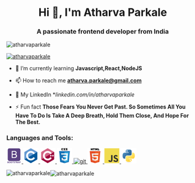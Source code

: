 <h1 align="center">Hi 👋, I'm Atharva Parkale</h1>
<h3 align="center">A passionate frontend developer from India</h3>

<p align="left"> <img src="https://komarev.com/ghpvc/?username=atharvaparkale&label=Profile%20views&color=0e75b6&style=flat" alt="atharvaparkale" /> </p>

<p align="left"> <a href="https://github.com/ryo-ma/github-profile-trophy"><img src="https://github-profile-trophy.vercel.app/?username=atharvaparkale" alt="atharvaparkale" /></a> </p>

<!-- <p align="left"> <a href="https://twitter.com/@atharva_parkale" target="blank"><img src="https://img.shields.io/twitter/follow/@atharva_parkale?logo=twitter&style=for-the-badge" alt="@atharva_parkale" /></a> </p> -->

- 🌱 I’m currently learning **Javascript,React,NodeJS**

- 📫 How to reach me **atharva.parkale@gmail.com**

- 👦 My LinkedIn **linkedin.com/in/atharvaparkale*

- ⚡ Fun fact **Those Fears You Never Get Past. So Sometimes All You Have To Do Is Take A Deep Breath, Hold Them Close, And Hope For The Best.**

<!-- <h3 align="left">Connect with me:</h3>
<p align="left">
<a href="https://twitter.com/@atharva_parkale" target="blank"><img align="center" src="https://raw.githubusercontent.com/rahuldkjain/github-profile-readme-generator/neutral-icons/src/images/icons/Social/twitter.svg" alt="@atharva_parkale" height="30" width="40" /></a>
<a href="https://linkedin.com/in/atharva parkale" target="blank"><img align="center" src="https://raw.githubusercontent.com/rahuldkjain/github-profile-readme-generator/neutral-icons/src/images/icons/Social/linked-in-alt.svg" alt="atharva parkale" height="30" width="40" /></a>
<a href="https://instagram.com/_atharvaparkale_167" target="blank"><img align="center" src="https://raw.githubusercontent.com/rahuldkjain/github-profile-readme-generator/neutral-icons/src/images/icons/Social/instagram.svg" alt="_atharvaparkale_167" height="30" width="40" /></a>
<a href="https://discord.gg/#3258" target="blank"><img align="center" src="https://raw.githubusercontent.com/rahuldkjain/github-profile-readme-generator/neutral-icons/src/images/icons/Social/discord.svg" alt="#3258" height="30" width="40" /></a>
</p> -->

<h3 align="left">Languages and Tools:</h3>
<p align="left"> <a href="https://getbootstrap.com" target="_blank">  <img src="https://raw.githubusercontent.com/devicons/devicon/master/icons/bootstrap/bootstrap-plain-wordmark.svg" alt="bootstrap" width="40" height="40"/> </a> <a href="https://www.cprogramming.com/" target="_blank"> <img src="https://raw.githubusercontent.com/devicons/devicon/master/icons/c/c-original.svg" alt="c" width="40" height="40"/> </a> <a href="https://www.w3schools.com/cpp/" target="_blank"> <img src="https://raw.githubusercontent.com/devicons/devicon/master/icons/cplusplus/cplusplus-original.svg" alt="cplusplus" width="40" height="40"/> </a> <a href="https://www.w3schools.com/css/" target="_blank"> <img src="https://raw.githubusercontent.com/devicons/devicon/master/icons/css3/css3-original-wordmark.svg" alt="css3" width="40" height="40"/> </a> <a href="https://git-scm.com/" target="_blank"> <img src="https://www.vectorlogo.zone/logos/git-scm/git-scm-icon.svg" alt="git" width="40" height="40"/> </a> <a href="https://www.w3.org/html/" target="_blank"> <img src="https://raw.githubusercontent.com/devicons/devicon/master/icons/html5/html5-original-wordmark.svg" alt="html5" width="40" height="40"/> </a> <a href="https://developer.mozilla.org/en-US/docs/Web/JavaScript" target="_blank"> <img src="https://raw.githubusercontent.com/devicons/devicon/master/icons/javascript/javascript-original.svg" alt="javascript" width="40" height="40"/> </a> <a href="https://www.python.org" target="_blank"> <img src="https://raw.githubusercontent.com/devicons/devicon/master/icons/python/python-original.svg" alt="python" width="40" height="40"/> </a> </p>

<p><img align="left" src="https://github-readme-stats.vercel.app/api/top-langs?username=atharvaparkale&show_icons=true&locale=en&layout=compact" alt="atharvaparkale" /></p>

<!-- <p>&nbsp;<img align="center" src="https://github-readme-stats.vercel.app/api?username=atharvaparkale&show_icons=true&locale=en" alt="atharvaparkale" /></p> -->

<p><img align="center" src="https://github-readme-streak-stats.herokuapp.com/?user=atharvaparkale&" alt="atharvaparkale" /></p>

